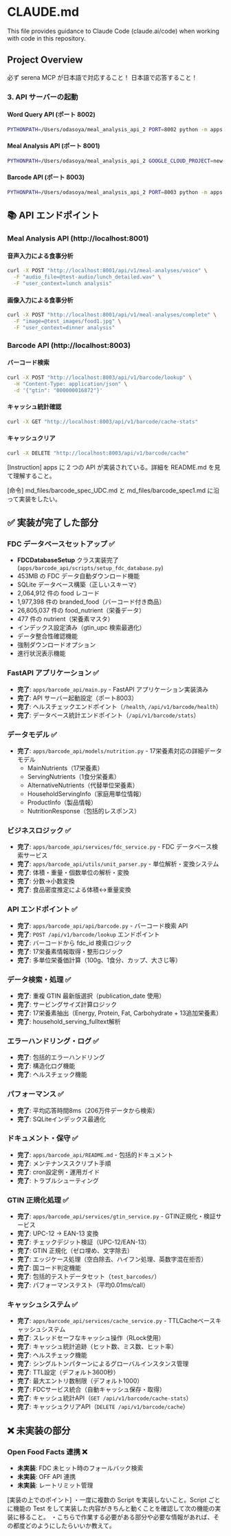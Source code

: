 # CLAUDE.md

This file provides guidance to Claude Code (claude.ai/code) when working with code in this repository.

## Project Overview

必ず serena MCP が日本語で対応すること！
日本語で応答すること！

### 3. API サーバーの起動

#### Word Query API (ポート 8002)

```bash
PYTHONPATH=/Users/odasoya/meal_analysis_api_2 PORT=8002 python -m apps.word_query_api.main
```

#### Meal Analysis API (ポート 8001)

```bash
PYTHONPATH=/Users/odasoya/meal_analysis_api_2 GOOGLE_CLOUD_PROJECT=new-snap-calorie PORT=8001 python -m apps.meal_analysis_api.main
```

#### Barcode API (ポート 8003)

```bash
PYTHONPATH=/Users/odasoya/meal_analysis_api_2 PORT=8003 python -m apps.barcode_api.main
```

## 📚 API エンドポイント

### Meal Analysis API (http://localhost:8001)

#### 音声入力による食事分析

```bash
curl -X POST "http://localhost:8001/api/v1/meal-analyses/voice" \
  -F "audio_file=@test-audio/lunch_detailed.wav" \
  -F "user_context=lunch analysis"
```

#### 画像入力による食事分析

```bash
curl -X POST "http://localhost:8001/api/v1/meal-analyses/complete" \
  -F "image=@test_images/food1.jpg" \
  -F "user_context=dinner analysis"
```

### Barcode API (http://localhost:8003)

#### バーコード検索

```bash
curl -X POST "http://localhost:8003/api/v1/barcode/lookup" \
  -H "Content-Type: application/json" \
  -d '{"gtin": "000000016872"}'
```

#### キャッシュ統計確認

```bash
curl -X GET "http://localhost:8003/api/v1/barcode/cache-stats"
```

#### キャッシュクリア

```bash
curl -X DELETE "http://localhost:8003/api/v1/barcode/cache"
```

[Instruction]
apps に 2 つの API が実装されている。詳細を README.md を見て理解すること。

[命令]
md_files/barcode_spec_UDC.md と md_files/barcode_spec1.md に沿って実装をしたい。
## ✅ 実装が完了した部分

### FDC データベースセットアップ ✅

- **FDCDatabaseSetup** クラス実装完了 (`apps/barcode_api/scripts/setup_fdc_database.py`)
- 453MB の FDC データ自動ダウンロード機能
- SQLite データベース構築（正しいスキーマ）
- 2,064,912 件の food レコード
- 1,977,398 件の branded_food（バーコード付き商品）
- 26,805,037 件の food_nutrient（栄養データ）
- 477 件の nutrient（栄養素マスタ）
- インデックス設定済み（gtin_upc 検索最適化）
- データ整合性確認機能
- 強制ダウンロードオプション
- 進行状況表示機能

### FastAPI アプリケーション ✅

- **完了**: `apps/barcode_api/main.py` - FastAPI アプリケーション実装済み
- **完了**: API サーバー起動設定（ポート8003）
- **完了**: ヘルスチェックエンドポイント（`/health`, `/api/v1/barcode/health`）
- **完了**: データベース統計エンドポイント（`/api/v1/barcode/stats`）

### データモデル ✅

- **完了**: `apps/barcode_api/models/nutrition.py` - 17栄養素対応の詳細データモデル
  - MainNutrients（17栄養素）
  - ServingNutrients（1食分栄養素）
  - AlternativeNutrients（代替単位栄養素）
  - HouseholdServingInfo（家庭用単位情報）
  - ProductInfo（製品情報）
  - NutritionResponse（包括的レスポンス）

### ビジネスロジック ✅

- **完了**: `apps/barcode_api/services/fdc_service.py` - FDC データベース検索サービス
- **完了**: `apps/barcode_api/utils/unit_parser.py` - 単位解析・変換システム
- **完了**: 体積・重量・個数単位の解析・変換
- **完了**: 分数→小数変換
- **完了**: 食品密度推定による体積↔重量変換

### API エンドポイント ✅

- **完了**: `apps/barcode_api/api/barcode.py` - バーコード検索 API
- **完了**: `POST /api/v1/barcode/lookup` エンドポイント
- **完了**: バーコードから fdc_id 検索ロジック
- **完了**: 17栄養素情報取得・整形ロジック
- **完了**: 多単位栄養価計算（100g、1食分、カップ、大さじ等）

### データ検索・処理 ✅

- **完了**: 重複 GTIN 最新版選択（publication_date 使用）
- **完了**: サービングサイズ計算ロジック
- **完了**: 17栄養素抽出（Energy, Protein, Fat, Carbohydrate + 13追加栄養素）
- **完了**: household_serving_fulltext解析

### エラーハンドリング・ログ ✅

- **完了**: 包括的エラーハンドリング
- **完了**: 構造化ログ機能
- **完了**: ヘルスチェック機能

### パフォーマンス ✅

- **完了**: 平均応答時間8ms（206万件データから検索）
- **完了**: SQLiteインデックス最適化

### ドキュメント・保守 ✅

- **完了**: `apps/barcode_api/README.md` - 包括的ドキュメント
- **完了**: メンテナンススクリプト手順
- **完了**: cron設定例・運用ガイド
- **完了**: トラブルシューティング

### GTIN 正規化処理 ✅

- **完了**: `apps/barcode_api/services/gtin_service.py` - GTIN正規化・検証サービス
- **完了**: UPC-12 → EAN-13 変換
- **完了**: チェックデジット検証（UPC-12/EAN-13）
- **完了**: GTIN 正規化（ゼロ埋め、文字除去）
- **完了**: エッジケース処理（空白除去、ハイフン処理、英数字混在拒否）
- **完了**: 国コード判定機能
- **完了**: 包括的テストデータセット（`test_barcodes/`）
- **完了**: パフォーマンステスト（平均0.01ms/call）

### キャッシュシステム ✅

- **完了**: `apps/barcode_api/services/cache_service.py` - TTLCacheベースキャッシュシステム
- **完了**: スレッドセーフなキャッシュ操作（RLock使用）
- **完了**: キャッシュ統計追跡（ヒット数、ミス数、ヒット率）
- **完了**: ヘルスチェック機能
- **完了**: シングルトンパターンによるグローバルインスタンス管理
- **完了**: TTL設定（デフォルト3600秒）
- **完了**: 最大エントリ数制限（デフォルト1000）
- **完了**: FDCサービス統合（自動キャッシュ保存・取得）
- **完了**: キャッシュ統計API（`GET /api/v1/barcode/cache-stats`）
- **完了**: キャッシュクリアAPI（`DELETE /api/v1/barcode/cache`）

## ❌ 未実装の部分

### Open Food Facts 連携 ❌

- **未実装**: FDC 未ヒット時のフォールバック検索
- **未実装**: OFF API 連携
- **未実装**: レートリミット管理

[実装の上でのポイント]
・一度に複数の Script を実装しないこと。Script ごとに機能の Test をして実装した内容がきちんと動くことを確認して次の機能の実装に移ること。
・こちらで作業する必要がある部分や必要な情報があれば、その都度どのようにしたらいいか教えて。
